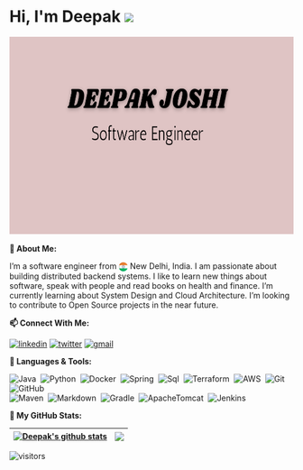 # Hi, I'm Deepak <img src="https://raw.githubusercontent.com/MartinHeinz/MartinHeinz/master/wave.gif" width="30px">
[<img src='https://github.com/dxjoshi/dxjoshi/blob/master/deepak_banner.png' alt='linkedin' height='350' width='1000'>](https://github.com/dxjoshi/dxjoshi/blob/master/deepak_banner.png)

**:open_book: About Me:**

I’m a software engineer from <img src='https://github.com/dxjoshi/dxjoshi/blob/master/india_flag.png' alt='india' align="center" width="16px"> New Delhi, India. I am passionate about building distributed backend systems. I like to learn new things about software, speak with people and read books on health and finance. I’m currently learning about System Design and Cloud Architecture. I’m looking to contribute to Open Source projects in the near future.

**:mailbox: Connect With Me:**

[<img src='https://cdn.jsdelivr.net/npm/simple-icons@3.0.1/icons/linkedin.svg' alt='linkedin' height='20'>](https://www.linkedin.com/in/https://www.linkedin.com/public-profile/settings?trk=d_flagship3_profile_self_view_public_profile&lipi=urn%3Ali%3Apage%3Ad_flagship3_profile_self_edit_top_card%3BsZVCoeV9SR%2BStVBl8qSaEg%3D%3D/)
[<img src='https://cdn.jsdelivr.net/npm/simple-icons@3.0.1/icons/twitter.svg' alt='twitter' height='20'>](https://twitter.com/https://twitter.com/dXjoshi)
[<img src='https://cdn.jsdelivr.net/npm/simple-icons@3.0.1/icons/gmail.svg' alt='gmail' height='20'>](deepu.joshi92@gmail.com)

**:toolbox: Languages & Tools:**

![Java](https://img.shields.io/badge/-Java-05122A?style=flat&logo=Java&logoColor=FFA518)&nbsp;
![Python](https://img.shields.io/badge/-Python-05122A?style=flat&logo=python)&nbsp;
![Docker](https://img.shields.io/badge/-Docker-05122A?style=flat&logo=docker)&nbsp;
![Spring](https://img.shields.io/badge/-Spring-05122A?style=flat&logo=spring)&nbsp;
![Sql](https://img.shields.io/badge/-SQL-05122A?style=flat&logo=oracle)&nbsp;
![Terraform](https://img.shields.io/badge/-Terraform-05122A?style=flat&logo=terraform)&nbsp;
![AWS](https://img.shields.io/badge/-AWS-05122A?style=flat&logo=Amazon%20AWS)&nbsp;
![Git](https://img.shields.io/badge/-Git-05122A?style=flat&logo=git)&nbsp;
![GitHub](https://img.shields.io/badge/-GitHub-05122A?style=flat&logo=github)\
![Maven](https://img.shields.io/badge/-Maven-05122A?style=flat&logo=apache)&nbsp;
![Markdown](https://img.shields.io/badge/-Markdown-05122A?style=flat&logo=markdown)&nbsp;
![Gradle](https://img.shields.io/badge/-Gradle-05122A?style=flat&logo=gradle)&nbsp;
![ApacheTomcat](https://img.shields.io/badge/-Tomcat-05122A?style=flat&logo=apache)&nbsp;
![Jenkins](https://img.shields.io/badge/-Jenkins-05122A?style=flat&logo=jenkins)&nbsp;

**:rocket: My GitHub Stats:**

| <a href="https://github.com/dxjoshi/github-readme-stats"><img align="center" src="https://github-readme-stats.vercel.app/api?username=dxjoshi&show_icons=true&include_all_commits=true&theme=buefy&hide_border=true&count_private=true" alt="Deepak's github stats" /></a> | <a href="https://github.com/dxjoshi/github-readme-stats"><img align="center" src="https://github-readme-stats.vercel.app/api/top-langs/?username=dxjoshi&hide=DIGITAL%20Command%20Language&langs_count=3&layout=compact&theme=buefy&hide_border=true" /></a> |
| ------------- | ------------- |

![visitors](https://visitor-badge.laobi.icu/badge?page_id=dxjoshi.dxjoshi)
